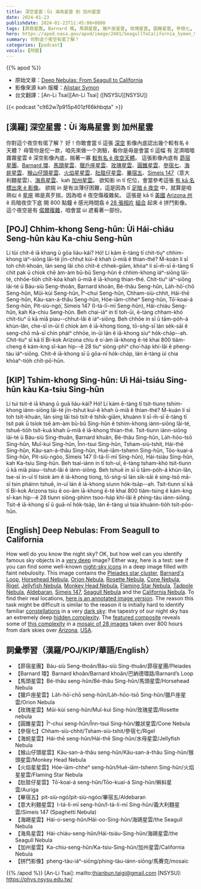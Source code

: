 ```yaml
---
title: 深空星雲：Ùi 海鳥星雲 到 加州星雲
date: 2024-01-23
publishdate: 2024-01-23T11:45:00+0800
tags: [昴宿星團, Barnard 環, 馬頭星雲, 獵戶座星雲, 玫瑰星雲, 圓錐星雲, 參宿七, 海䖳星雲, 猴山仔頭星雲, 火焰星星雲, 肚胿仔星雲, 畢宿五, Simeis 147, 意大利麵星雲, 海鷗星雲, 海鳥星雲, 加州星雲，拼鬥影像]
hero: https://apod.nasa.gov/apod/image/2401/SeagullToCalifornia_Symon_960_Annotated.jpg
summary: 你對這个夜空有偌了解？
categories: [podcast]
vocals: [阿錕]
---
```


{{% apod %}}

- 原始文章：[Deep Nebulas: From Seagull to California](https://apod.nasa.gov/apod/ap240123.html)
- 影像來源 kah 版權：[Alistair Symon](https://www.woodlandsobservatory.com/)
- 台文翻譯：[An-Li Tsai][An-Li Tsai] ([NSYSU][NSYSU])

{{< podcast "clt62w7p915p401zf66khbqta" >}}

## [漢羅] 深空星雲：Ùi 海鳥星雲 到 加州星雲
你對這个夜空有偌了解？
好！你敢會當 tī 這張 [深空][very deep] 影像內底認出幾个較有名 ê 天體？
毋管你是佗一款，咱先來做一个測驗，看你是毋是會當 tī 這幅 有 足濟暗暗霧霧星雲 ê 深空影像內底，揣著一寡 [較有名 ê 夜空天體][night-sky icons]。
這張影像內底有 [昴宿星團][Pleiades star cluster]、[Barnard 環][Barnard's Loop]、[馬頭星雲][Horsehead Nebula]、[獵戶座星雲][Orion Nebula]、[玫瑰星雲][Rosette Nebula]、[圓錐星雲][Cone Nebula]、[參宿七][Rigel]、[海䖳星雲][Jellyfish Nebula]、[猴山仔頭星雲][Monkey Head Nebula]、[火焰星星雲][Flaming Star Nebula]、[肚胿仔星雲][Tadpole Nebula]、[畢宿五][Aldebaran]、[Simeis 147][Simeis 147]（意大利麵星雲）、[海鳥星雲][Seagull Nebula]、kah [加州星雲][California Nebula]。
欲知影 in tī 佗位，會當參考這張 [有 kā 名標出來 ê 影像][here is an annotated image version]。
欲揣 in 是有淡薄仔困難，這是因為 tī [足暗 ê 夜空][dark sky] 中，就算是咱熟似 ê [星座][constellations] 嘛是真歹揣，因為咱 ê 夜空傷複雜矣。
這張是 kā tī [美國][USA] [Arizona 州][Arizona] ê 烏暗夜空下底 開 800 點鐘 ê 感光時間翕 ê [28 張相片][mosaic of 28 images] [組合][featured composite] 起來 ê 拼鬥影像。
這个夜空是有 [偌爾複雜][this complexity]，咱會當 ùi 遮看著一部份。

## [POJ] Chhim-khong Seng-hûn: Ùi Hái-chiáu Seng-hûn kàu Ka-chiu Seng-hûn
Lí tùi chit-ê iā khang ū gōa liáu-kái?
Hó!
Lí kám ē-tàng tī chit-tiuⁿ chhim-khong iáⁿ-siōng lāi-té jīn-chhut kúi-ê khah ū-miâ ê thian-thé?
M̄-koán lí sī toh chi̍t-khoán, lán seng lâi chò chi̍t-ê chhek-giām, khòaⁿ lí sī-m̄-sī ē-tàng tī chit pak ū chiok chē àm-àm bū-bū Seng-hûn ê chhim-khong iáⁿ-siōng lāi-té, chhōe-tio̍h chi̍t-kóa khah ū-miâ ê iā-khong thian-thé.
Chit-tiuⁿ iáⁿ-siōng lāi-té ū Báu-siù Seng-thoân, Barnard khoân, Bé-thâu Seng-hûn, La̍h-hō͘-chō Seng-hûn, Mûi-kùi Seng-hûn, Îⁿ-chui Seng-hûn, Chham-siù-chhit, Hái-thē Seng-hûn, Kâu-san-á-thâu Seng-hûn, Hóe-iām-chheⁿ Seng-hûn, Tō͘-koai-á Seng-hûn, Pit-siù-ngó͘, Simeis 147 (I-tá-lī-mī Seng-hûn), Hái-chiáu Seng-hûn, kah Ka-chiu Seng-hûn.
Beh chai-iáⁿ in tī toh-ūi, ē-tàng chham-khó chit-tiuⁿ ū kā miâ piau--chhut-lâi ê iáⁿ-siōng.
Beh chhōe in sī ū tām-po̍h-á khùn-lân, che-sī in-ūi tī chiok àm ê iā-khong tiong, tō-sǹg-sī lán se̍k-sāi ê seng-chō mā-sī chin pháiⁿ chhōe, in-ūi lán ê iā-khong siuⁿ ho̍k-cha̍p--ah.
Chit-tiuⁿ sī kā tī Bí-kok Arizona chiu ê o͘-àm iā-khong ē-té khai 800 tiám-cheng ê kám-kng sî-kan hip--ê 28 tiuⁿ siòng-phìⁿ cho͘-ha̍p khí-lâi ê pheng-tàu iáⁿ-siōng.
Chit-ê iā-khong sī ū gōa-nī ho̍k-cha̍p, lán ē-tàng ùi chia khòaⁿ-tio̍h chi̍t-pō͘-hūn.

## [KIP] Tshim-khong Sing-hûn: Uì Hái-tsiáu Sing-hûn kàu Ka-tsiu Sing-hûn
Lí tuì tsit-ê iā khang ū guā liáu-kái?
Hó!
Lí kám ē-tàng tī tsit-tiunn tshim-khong iánn-siōng lāi-té jīn-tshut kuí-ê khah ū-miâ ê thian-thé?
M̄-kuán lí sī toh tsi̍t-khuán, lán sing lâi tsò tsi̍t-ê tshik-giām, khuànn lí sī-m̄-sī ē-tàng tī tsit pak ū tsiok tsē àm-àm bū-bū Sing-hûn ê tshim-khong iánn-siōng lāi-té, tshuē-tio̍h tsi̍t-kuá khah ū-miâ ê iā-khong thian-thé.
Tsit-tiunn iánn-siōng lāi-té ū Báu-siù Sing-thuân, Barnard khuân, Bé-thâu Sing-hûn, La̍h-hōo-tsō Sing-hûn, Muî-kuì Sing-hûn, Înn-tsui Sing-hûn, Tsham-siù-tshit, Hái-thē Sing-hûn, Kâu-san-á-thâu Sing-hûn, Hué-iām-tshenn Sing-hûn, Tōo-kuai-á Sing-hûn, Pit-siù-ngóo, Simeis 147 (I-tá-lī-mī Sing-hûn), Hái-tsiáu Sing-hûn, kah Ka-tsiu Sing-hûn.
Beh tsai-iánn in tī toh-uī, ē-tàng tsham-khó tsit-tiunn ū kā miâ piau--tshut-lâi ê iánn-siōng.
Beh tshuē in sī ū tām-po̍h-á khùn-lân, tse-sī in-uī tī tsiok àm ê iā-khong tiong, tō-sǹg-sī lán si̍k-sāi ê sing-tsō mā-sī tsin pháinn tshuē, in-uī lán ê iā-khong siunn ho̍k-tsa̍p--ah.
Tsit-tiunn sī kā tī Bí-kok Arizona tsiu ê oo-àm iā-khong ē-té khai 800 tiám-tsing ê kám-kng sî-kan hip--ê 28 tiunn siòng-phìnn tsoo-ha̍p khí-lâi ê phing-tàu iánn-siōng.
Tsit-ê iā-khong sī ū guā-nī ho̍k-tsa̍p, lán ē-tàng uì tsia khuànn-tio̍h tsi̍t-pōo-hūn.

## [English] Deep Nebulas: From Seagull to California
How well do you know the night sky?
OK, but how well can you identify famous sky objects in a [very deep][very deep] image?
Either way, here is a test: see if you can find some well-known [night-sky icons][night-sky icons] in a deep image filled with faint nebulosity.
This image contains the [Pleiades star cluster][Pleiades star cluster], [Barnard's Loop][Barnard's Loop], [Horsehead Nebula][Horsehead Nebula], [Orion Nebula][Orion Nebula], [Rosette Nebula][Rosette Nebula], [Cone Nebula][Cone Nebula], [Rigel][Rigel], [Jellyfish Nebula][Jellyfish Nebula], [Monkey Head Nebula][Monkey Head Nebula], [Flaming Star Nebula][Flaming Star Nebula], [Tadpole Nebula][Tadpole Nebula], [Aldebaran][Aldebaran], [Simeis 147][Simeis 147], [Seagull Nebula][Seagull Nebula] and the [California Nebula][California Nebula].
To find their real locations, [here is an annotated image version][here is an annotated image version].
The reason this task might be difficult is similar to the reason it is initially hard to identify familiar [constellations][constellations] in a very [dark sky][dark sky]: the tapestry of our night sky has an extremely deep [hidden complexity][hidden complexity].
The [featured composite][featured composite] reveals some of [this complexity][this complexity] in a [mosaic of 28 images][mosaic of 28 images] taken over 800 hours from dark skies over [Arizona][Arizona], [USA][USA].

## 詞彙學習（漢羅/POJ/KIP/華語/English）
- 【昴宿星團】Báu-siù Seng-thoân/Báu-siù Sing-thuân/昴宿星團/Pleiades
- 【Barnard 環】Barnard khoân/Barnard khoân/巴納德環路/Barnard’s Loop
- 【馬頭星雲】Bé-thâu seng-hûn/Bé-thâu Sing-hûn/馬頭星雲/Horsehead Nebula
- 【獵戶座星雲】La̍h-hō͘-chō seng-hûn/La̍h-hōo-tsō Sing-hûn/獵戶座星雲/Orion Nebula
- 【玫瑰星雲】Mûi-kùi seng-hûn/Muî-kuì Sing-hûn/玫瑰星雲/Rosette nebula
- 【圓錐星雲】Îⁿ-chui seng-hûn/Înn-tsui Sing-hûn/錐狀星雲/Cone Nebula
- 【參宿七】Chham-siù-chhit/Tsham-siù-tshit/參宿七/Rigel
- 【海䖳星雲】Hái-thē seng-hûn/Hái-thē Sing-hûn/水母星雲/Jellyfish Nebula
- 【猴山仔頭星雲】Kâu-san-á-thâu seng-hûn/Kâu-san-á-thâu Sing-hûn/猴頭星雲/Monkey Head Nebula
- 【火焰星星雲】Hóe-iām-chheⁿ seng-hûn/Hué-iām-tshenn Sing-hûn/火焰星星雲/Flaming Star Nebula
- 【肚胿仔星雲】Tō͘-koai-á seng-hûn/Tōo-kuai-á Sing-hûn/蝌蚪星雲/Auriga
- 【畢宿五】pit-siù-ngó͘/pit-siù-ngóo/畢宿五/Aldebaran
- 【意大利麵星雲】I-tá-lí-mī seng-hûn/I-tá-lí-mī Sing-hûn/義大利麵星雲/Simeis 147 (Spaghetti Nebula)
- 【海鷗星雲】Hái-o͘-seng-hûn/Hái-oo-Sing-hûn/海鷗星雲/the Seagull Nebula
- 【海鳥星雲】Hái-chiáu-seng-hûn/Hái-tsiáu-Sing-hûn/海鷗星雲/the Seagull Nebula
- 【加州星雲】Ka-chiu-seng-hûn/Ka-tsiu-Sing-hûn/加州星雲/California Nebula
- 【拼鬥影像】pheng-tàu-iáⁿ-siōng/phing-tàu-iánn-siōng/馬賽克/mosaic

{{% /apod %}}
[An-Li Tsai]: mailto:thianbun.taigi@gmail.com
[NSYSU]: https://phys.nsysu.edu.tw/

[copyright]: https://apod.nasa.gov/apod/fap/lib/about_apod.html#srapply
[License]: https://creativecommons.org/licenses/by/3.0/

[very deep]:https://apod.nasa.gov/apod/ap210802.html
[night-sky icons]:https://science.nasa.gov/skywatching/whats-up/
[Pleiades star cluster]:https://apod.nasa.gov/apod/ap221205.html
[Barnard's Loop]:https://apod.nasa.gov/apod/ap050420.html
[Horsehead Nebula]:https://apod.nasa.gov/apod/ap231120.html
[Orion Nebula]:https://apod.nasa.gov/apod/ap210629.html
[Rosette Nebula]:https://apod.nasa.gov/apod/ap120214.html
[Cone Nebula]:https://apod.nasa.gov/apod/ap230110.html
[Rigel]:https://apod.nasa.gov/apod/ap220124.html
[Jellyfish Nebula]:https://apod.nasa.gov/apod/ap231226.html
[Monkey Head Nebula]:https://apod.nasa.gov/apod/ap061208.html
[Flaming Star Nebula]:https://apod.nasa.gov/apod/ap230301.html
[Tadpole Nebula]:https://apod.nasa.gov/apod/ap221219.html
[Aldebaran]:https://apod.nasa.gov/apod/ap200122.html
[Simeis 147]:https://apod.nasa.gov/apod/ap160425.html
[Seagull Nebula]:https://apod.nasa.gov/apod/ap230119.html
[California Nebula]:https://apod.nasa.gov/apod/ap221022.html
[here is an annotated image version]:https://apod.nasa.gov/apod/image/2401/SeagullToCalifornia_Symon_2000_Annotated.jpg
[constellations]:https://spaceplace.nasa.gov/constellations/
[dark sky]:https://apod.nasa.gov/apod/ap200408.html
[hidden complexity]:https://apod.nasa.gov/apod/ap230717.html
[featured composite]:https://www.facebook.com/photo?fbid=1001049588109535
[this complexity]:https://i2-prod.mirror.co.uk/incoming/article27598932.ece/ALTERNATES/s1200d/1_SWNS_SURPRISED_DOG_008.jpg
[mosaic of 28 images]:https://www.woodlandsobservatory.com/SeagullCalifornia/SeagullToCalifornia2023.htm
[Arizona]:https://youtu.be/sj13_HK_WUU?t=29
[USA]:https://en.wikipedia.org/wiki/United_States

